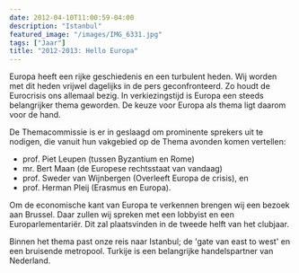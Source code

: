 ```yaml
---
date: 2012-04-10T11:00:59-04:00
description: "Istanbul"
featured_image: "/images/IMG_6331.jpg"
tags: ["Jaar"]
title: "2012-2013: Hello Europa"
---
```


Europa heeft een rijke geschiedenis en een turbulent heden. Wij worden met dit heden
vrijwel dagelijks in de pers geconfronteerd. Zo houdt de Eurocrisis ons allemaal bezig.
In verkiezingstijd is Europa een steeds belangrijker thema geworden. De keuze voor Europa
als thema ligt daarom voor de hand.

De Themacommissie is er in geslaagd om prominente sprekers uit te nodigen, die vanuit hun
vakgebied op de Thema avonden komen vertellen:
<ul>
<li>prof. Piet Leupen (tussen Byzantium en Rome)</li>
<li>mr. Bert Maan (de Europese rechtsstaat van vandaag)</li>
<li>prof. Sweder van Wijnbergen (Overleeft Europa de crisis), en</li>
<li>prof. Herman Pleij (Erasmus en Europa).</li>
</ul>

Om de economische kant van Europa te verkennen brengen wij een bezoek aan Brussel. 
Daar zullen wij spreken met een lobbyist en een Europarlementariër. Dit zal plaatsvinden
in de tweede helft van het clubjaar.

Binnen het thema past onze reis naar Istanbul; de 'gate van east to west' en een
bruisende metropool. Turkije is een belangrijke handelspartner van Nederland. 

